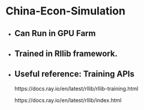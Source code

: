 # China-Econ-Simulation
<ul>
  <li> <h2> Can Run in GPU Farm </h2> </li>
  <li> <h2> Trained in Rllib framework. </h2> </li>
  <li> <h2> Useful reference: Training APIs </h2>
    <p> https://docs.ray.io/en/latest/rllib/rllib-training.html </p>
    <p> https://docs.ray.io/en/latest/rllib/index.html </p> </li>
</ul>
